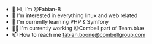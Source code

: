 - 👋 Hi, I’m @Fabian-B
- 👀 I’m interested in everything linux and web related
- 🌱 I’m currently learning PHP & Symfony
- :technologist: I'm currently working @Combell part of Team.blue
- 📫 How to reach me fabian.boone@combellgroup.com

<!---
Fabian-B/Fabian-B is a ✨ special ✨ repository because its `README.md` (this file) appears on your GitHub profile.
You can click the Preview link to take a look at your changes.
--->
